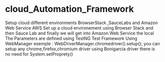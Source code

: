 # cloud_Automation_Framework
Setup cloud different environments BrowserStack ,SauceLabs and Amazon Web Service AWS
Set up a cloud environement using Browser Stack and then Sauce Lab and finally we will get into Amazon Web Service 
the local  
The Parameters are defined using TestNG Test Framework 
Using WebManager exemple : WebDriverManager.chromedriver().setup();  you can setup any chrome,firefox,chromium driver
using Bonigarcia driver there is no need for System.setProprety()


